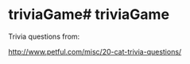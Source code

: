 # triviaGame# triviaGame

Trivia questions from:

http://www.petful.com/misc/20-cat-trivia-questions/

